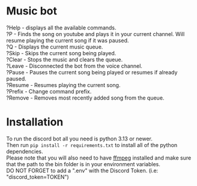 # Music bot
?Help - displays all the available commands.\
?P <YouTube Link> - Finds the song on youtube and plays it in your current channel. Will resume playing the current song if it was paused.\
?Q - Displays the current music queue.\
?Skip - Skips the current song being played.\
?Clear - Stops the music and clears the queue.\
?Leave - Disconnected the bot from the voice channel.\
?Pause - Pauses the current song being played or resumes if already paused.\
?Resume - Resumes playing the current song.\
?Prefix - Change command prefix.\
?Remove - Removes most recently added song from the queue.

# Installation
To run the discord bot all you need is python 3.13 or newer.\
Then run `pip install -r requirements.txt` to install all of the python dependencies.\
Please note that you will also need to have [ffmpeg](https://ffmpeg.org/download.html) installed and make sure that the path to the bin folder is in your environment variables.\
DO NOT FORGET to add a ".env" with the Discord Token. (i.e: "discord_token=TOKEN")
